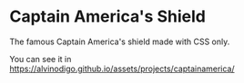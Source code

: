 # Captain America's Shield
The famous Captain America's shield made with CSS only.

You can see it in https://alvinodigo.github.io/assets/projects/captainamerica/
